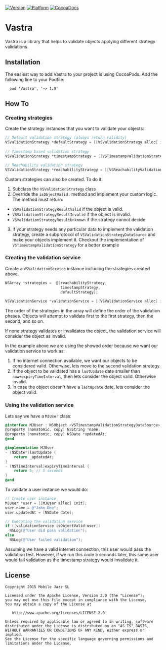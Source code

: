 [![Version](https://cocoapod-badges.herokuapp.com/v/Vastra/badge.png)](http://cocoadocs.org/docsets/Vastra) 
[![Platform](https://cocoapod-badges.herokuapp.com/p/Vastra/badge.png)](http://cocoadocs.org/docsets/Vastra) 
[![CocoaDocs](https://img.shields.io/badge/docs-%E2%9C%93-blue.svg)](http://cocoadocs.org/docsets/Vastra) 

Vastra
====

Vastra is a library that helps to validate objects applying different strategy validations.

## Installation
The easiest way to add Vastra to your project is using CocoaPods. Add the following line to your Podfile:
```
  pod 'Vastra', '~> 1.0'
```
## How To

### Creating strategies
Create the strategy instances that you want to validate your objects:

```objective-c
// Default validation strategy (always return validity)
VSValidationStrategy *defaultStrategy = [[VSValidationStrategy alloc] init];
 
// Timestamp based validation strategy
VSValidationStrategy *timestampStrategy = [[VSTimestampValidationStrategy alloc] init];

// Reachability validation strategy
VSValidationStrategy *reachabilityStrategy = [[VSReachabilityValidationStrategy alloc] initWithHost:@"www.google.com"];
```

Custom strategies can also be created. To do it:

1. Subclass the `VSValidationStrategy` class
2. Override the `isObjectValid:` method and implement your custom logic. The method must return:
  - `VSValidationStrategyResultValid` if the object is valid.
  - `VSValidationStrategyResultInvalid` if the object is invalid.
  - `VSValidationStrategyResultUnknown` if the strategy cannot decide.
3. If your strategy needs any particular data to implement the validation strategy, create a subprotocol of `VSValidationStrategyDataSource` and make your objects implement it. Checkout the implementation of `VSTimestampValidationStrategy` for a better example

### Creating the validation service
Create a `VSValidationService` instance including the strategies created above.

```objective-c
NSArray *strategies =  @[reachabilityStrategy, 
                         timestampStrategy,
                         defaultStrategy];
                       
VSValidationService *validationService = [[VSValidationService alloc] initWithStrategies:strategies];
```

The order of the strategies in the array will define the order of the validation phases. Objects will attempt to validate first to the first strategy, then the second, and so on.

If none strategy validates or invalidates the object, the validation service will consider the object as invalid.

In the example above we are using the showed order because we want our validation service to work as:

1. If no internet connection available, we want our objects to be considered valid. Otherwise, lets move to the second validation strategy.
2. If the object to be validated has a `lastUpdate` date smaller than `now+expiryTimeInterval`, then lets consider the object valid. Otherwise invalid.
3. In case the object doesn't have a `lastUpdate` date, lets consider the object valid.

### Using the validation service

Lets say we have a `MJUser` class:

```objective-c
@interface MJUser : NSObject <VSTimestampValidationStrategyDataSource>
@property (nonatomic, copy) NSString *name;
@property (nonatomic, copy) NSDate *updatedAt;
@end

@implementation MJUser
- (NSDate*)lastUpdate {
    return _updatedAt;
}
- (NSTimeInterval)expiryTimeInterval {
    return 5; // 5 seconds
}
@end
```
To validate a user instance we would do:

```objective-c
// Create user instance
MJUser *user = [[MJUser alloc] init];
user.name = @"John Doe";
user.updatedAt = [NSDate date];

// Executing the validation service
if ([validationService isObjectValid:user]) 
  NSLog(@"User did pass validation");
else
  NSLog(@"User failed validation");
```

Assuming we have a valid internet connection, this user would pass the validation test. However, if we run this code 5 seconds later, this same user would fail validation as the timestamp strategy would invalidate it.

License
---

    Copyright 2015 Mobile Jazz SL

    Licensed under the Apache License, Version 2.0 (the "License");
    you may not use this file except in compliance with the License.
    You may obtain a copy of the License at

       http://www.apache.org/licenses/LICENSE-2.0

    Unless required by applicable law or agreed to in writing, software
    distributed under the License is distributed on an "AS IS" BASIS,
    WITHOUT WARRANTIES OR CONDITIONS OF ANY KIND, either express or implied.
    See the License for the specific language governing permissions and
    limitations under the License.
